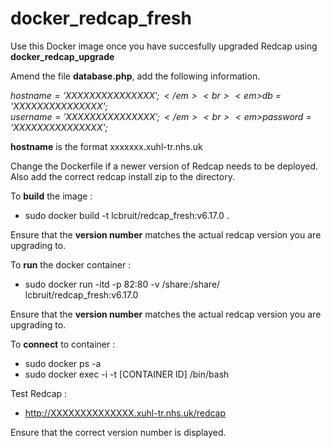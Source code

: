# docker_redcap_fresh

Use this Docker image once you have succesfully upgraded Redcap using **docker_redcap_upgrade**

Amend the file **database.php**, add the following information.

<em>$hostname 	= 'XXXXXXXXXXXXXXX';</em><br>
<em>$db 		    = 'XXXXXXXXXXXXXXX';</em><br>
<em>$username 	= 'XXXXXXXXXXXXXXX';</em><br>
<em>$password 	= 'XXXXXXXXXXXXXXX';</em><br>

**hostname** is the format  xxxxxxx.xuhl-tr.nhs.uk

Change the Dockerfile if a newer version of Redcap needs to be deployed. Also add the correct redcap install zip to the directory.

To **build** the image :

  * sudo docker build -t lcbruit/redcap_fresh:v6.17.0 .

Ensure that the **version number** matches the actual redcap version you are upgrading to. 

To **run** the docker container :
 
  * sudo docker run -itd -p 82:80 -v /share:/share/ lcbruit/redcap_fresh:v6.17.0
  
Ensure that the **version number** matches the actual redcap version you are upgrading to.

To **connect** to container :

  * sudo docker ps -a
  * sudo docker exec -i -t [CONTAINER ID] /bin/bash
  
Test Redcap :

  * http://XXXXXXXXXXXXXX.xuhl-tr.nhs.uk/redcap

Ensure that the correct version number is displayed.
